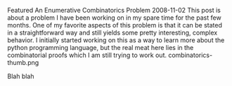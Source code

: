 Featured
An Enumerative Combinatorics Problem
2008-11-02
This post is about a problem I have been working on in my spare time for the past few months. One of my favorite aspects of this problem is that it can be stated in a straightforward way and still yields some pretty interesting, complex behavior. I initially started working on this as a way to learn more about the python programming language, but the real meat here lies in the combinatorial proofs which I am still trying to work out.
combinatorics-thumb.png

Blah blah
